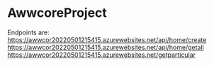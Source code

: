 # AwwcoreProject

Endpoints are:
https://awwcor20220501215415.azurewebsites.net/api/home/create
https://awwcor20220501215415.azurewebsites.net/api/home/getall
https://awwcor20220501215415.azurewebsites.net/getparticular
